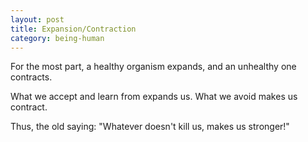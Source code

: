 ```yaml
---
layout: post
title: Expansion/Contraction
category: being-human
---
```


For the most part, 
a healthy organism expands, 
and an unhealthy one contracts.

What we accept and learn from 
expands us. 
What we avoid 
makes us contract.

Thus,
the old saying: 
"Whatever doesn't kill us, 
makes us stronger!"
